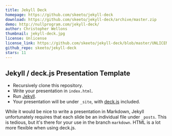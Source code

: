 ```yaml
---
title: Jekyll Deck
homepage: https://github.com/skeeto/jekyll-deck
download: https://github.com/skeeto/jekyll-deck/archive/master.zip
demo: http://nullprogram.com/jekyll-deck/
author: Christopher Wellons
thumbnail: jekyll-deck.jpg
license: Unlicense
license_link: https://github.com/skeeto/jekyll-deck/blob/master/UNLICENSE
github_repo: skeeto/jekyll-deck
stars: 11
---
```


## Jekyll / deck.js Presentation Template

* Recursively clone this repository.
* Write your presentation in `index.html`.
* Run [Jekyll](https://github.com/mojombo/jekyll).
* Your presentation will be under `_site`, with
  [deck.js](http://imakewebthings.com/deck.js/) included.

While it would be nice to write a presentation in Markdown, Jekyll
unfortunately requires that each slide be an individual file under
`_posts`. This is tedious, but it's there for your use in the branch
`markdown`. HTML is a lot more flexible when using deck.js.
